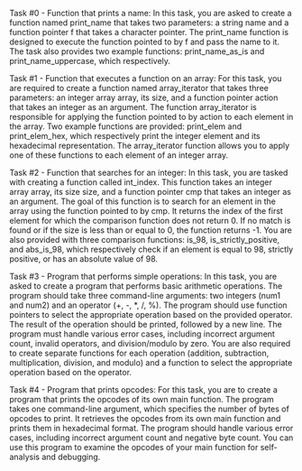 Task #0 - Function that prints a name:
In this task, you are asked to create a function named print_name that takes two parameters: a string name and a function
pointer f that takes a character pointer. The print_name function is designed to execute the function pointed to by f and
pass the name to it. The task also provides two example functions: print_name_as_is and print_name_uppercase, which respectively.

Task #1 - Function that executes a function on an array:
For this task, you are required to create a function named array_iterator that takes three parameters: an integer array array, its size, and a function pointer action that takes an integer as an argument. The function array_iterator is responsible for applying the function pointed to by action to each element in the array. Two example functions are provided: print_elem and print_elem_hex, which respectively print the integer element and its hexadecimal representation. The array_iterator function allows you to apply one of these functions to each element of an integer array.

Task #2 - Function that searches for an integer:
In this task, you are tasked with creating a function called int_index. This function takes an integer array array, its size size, and a function pointer cmp that takes an integer as an argument. The goal of this function is to search for an element in the array using the function pointed to by cmp. It returns the index of the first element for which the comparison function does not return 0.
If no match is found or if the size is less than or equal to 0, the function returns -1. You are also provided with three comparison functions: is_98, is_strictly_positive, and abs_is_98, which respectively check if an element is equal to 98, strictly positive, or has an absolute value of 98.

Task #3 - Program that performs simple operations:
In this task, you are asked to create a program that performs basic arithmetic operations. The program should take three command-line arguments: two integers (num1 and num2) and an operator (+, -, *, /, %). The program should use function pointers to select the
appropriate operation based on the provided operator. The result of the operation should be printed, followed by a new line. The program must handle various error cases, including incorrect argument count, invalid operators, and division/modulo by zero. You are also required to create separate functions for each operation (addition, subtraction, multiplication, division, and modulo) and a function to select the appropriate operation based on the operator.

Task #4 - Program that prints opcodes:
For this task, you are to create a program that prints the opcodes of its own main function. The program takes one command-line argument, which specifies the number of bytes of opcodes to print. It retrieves the opcodes from its own main function and prints them in hexadecimal format. The program should handle various error cases, including incorrect argument count and negative byte count. You can use this program to examine the opcodes of your main function for self-analysis and debugging.
